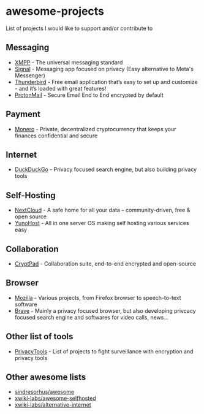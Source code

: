 # awesome-projects
List of projects I would like to support and/or contribute to

## Messaging
- [XMPP](https://github.com/xsf) - The universal messaging standard
- [Signal](https://github.com/signalapp) - Messaging app focused on privacy (Easy alternative to Meta's Messenger)
- [Thunderbird](https://www.thunderbird.net/fr/) - Free email application that’s easy to set up and customize - and it’s loaded with great features!
- [ProtonMail](https://github.com/ProtonMail) - Secure Email End to End encrypted by default

## Payment
- [Monero](https://github.com/monero-project) - Private, decentralized cryptocurrency that keeps your finances confidential and secure

## Internet
- [DuckDuckGo](https://github.com/duckduckgo) - Privacy focused search engine, but also building privacy tools

## Self-Hosting
- [NextCloud](https://github.com/nextcloud) - A safe home for all your data – community-driven, free & open source
- [YunoHost](https://github.com/YunoHost) - All in one server OS making self hosting various services easy 

## Collaboration
- [CryptPad](https://github.com/xwiki-labs) - Collaboration suite, end-to-end encrypted and open-source

## Browser
- [Mozilla](https://github.com/mozilla) - Various projects, from Firefox browser to speech-to-text software
- [Brave](https://github.com/brave/) - Mainly a privacy focused browser, but also developing privcacy focused search engine and softwares for video calls, news...

## Other list of tools
- [PrivacyTools](https://www.privacytools.io/) - List of projects to fight surveillance with encryption and privacy tools

## Other awesome lists
- [sindresorhus/awesome](https://github.com/sindresorhus/awesome)
- [xwiki-labs/awesome-selfhosted](https://github.com/xwiki-labs/awesome-selfhosted)
- [xwiki-labs/alternative-internet](https://github.com/xwiki-labs/alternative-internet)
